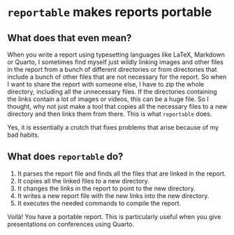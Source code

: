 # `reportable` makes reports portable

## What does that even mean?

When you write a report using typesetting languages like LaTeX, Markdown or
Quarto, I sometimes find myself just wildly linking images and other files in
the report from a bunch of different directories or from directories that
include a bunch of other files that are not necessary for the report. So when I
want to share the report with someone else, I have to zip the whole directory,
including all the unnecessary files. If the directories containing the links
contain a lot of images or videos, this can be a huge file. So I thought, why
not just make a tool that copies all the necessary files to a new directory and
then links them from there. This is what `reportable` does.

Yes, it is essentially a crutch that fixes problems that arise because of my
bad habits.

## What does `reportable` do?

1. It parses the report file and finds all the files that are linked in the report.
2. It copies all the linked files to a new directory.
3. It changes the links in the report to point to the new directory.
4. It writes a new report file with the new links into the new directory.
5. It executes the needed commands to compile the report.

Voilà! You have a portable report. This is particularly useful when you give
presentations on conferences using Quarto.
